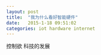 ```yaml
---
layout: post
title:  "我为什么看好智能硬件"
date:   2015-1-18 09:51:02
categories: iot hardware internet
---
```


控制欲
科技的发展
